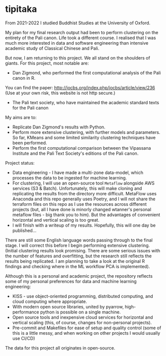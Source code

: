 # tipitaka

From 2021-2022 I studied Buddhist Studies at the University of Oxford.

My plan for my final research output had been to perform clustering on the entirety of the Pali canon.
Life took a different course. I realised that I was much more interested in data and software engineering than intensive academic study of Classical Chinese and Pali.

But now, I am returning to this project.
We all stand on the shoulders of giants. For this project, most notable are:
* Dan Zigmond, who performed the first computational analysis of the Pali canon in R.

You can find the paper:
http://jocbs.org/index.php/jocbs/article/view/236
(Use at your own risk, this website is not http secure.)

* The Pali text society, who have maintained the academic standard texts for the Pali canon

My aims are to:
* Replicate Dan Zigmond's results with Python.
* Perform more extensive clustering, with further models and parameters. So far, KMeans and some limited similarity clustering techniques have been performed.
* Perform the first computational comparison between the Vipassana Institute and the Pali Text Society's editions of the Pali canon.


Project status:
* Data engineering - I have made a multi-zone data-model, which processes the data to be ingested for machine learning.
* For clustering, I will use an open-source tool `Metaflow` alongside AWS services (S3 & Batch).
Unfortunately, this will make cloning and replicating the results from the directory more difficult. MetaFlow uses Anaconda and this repo generally uses Poetry, and I will not share the terraform files on this repo as I use the resources across different projects (but, all I have done is minorly changed wtanner's personal metaflow files - big thank you to him). But the advantages of convenient horizontal and vertical scaling is too great.
* I will finish with a writeup of my results. Hopefully, this will one day be published...


There are still some English language words passing through to the final stage. I will correct this before I begin performing extensive clustering.
(Initial clustering results look promising. There are some serious issues with the number of features and overfitting, but the research still reflects the results being replicated. I am planning to take a look at the original R findings and checking where in the ML workflow PCA is implemented).


Although this is a personal and academic project, the repository reflects some of my personal preferences for data and machine learning engineering:
* KISS - use object-oriented programming, distributed computing, and cloud computing where appropriate.
* With modern open source libraries, united by pyarrow, high-performance python is possible on a single machine.
* Open source tools and inexpensive cloud services for horizontal and vertical scaling (this, of course, changes for non-personal projects).
* Pre-commit and Makefiles for ease of setup and quality control (some of this is a little messy, and when working on other projects I would usually use CI/CD)

The data for this project all originates in open-source.
